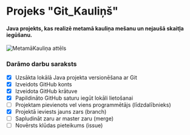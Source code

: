 # Projeks "Git_Kauliņš"
#### Java projekts, kas realizē metamā kauliņa mešanu un nejaušā skaitļa iegūšanu.


![MetamāKauliņa attēls](https://upload.wikimedia.org/wikipedia/commons/thumb/c/c4/2-Dice-Icon.svg/600px-2-Dice-Icon.svg.png)


### **Darāmo darbu saraksts**
- [x] Uzsākta lokālā Java projekta versionēšana ar Git
- [x] Izveidots GitHub konts
- [x] Izveidota GitHub krātuve
- [x] Papildināto GitHub saturu iegūt lokāli lietošanai
- [ ] Projektam pievienots vel viens programmētājs (līdzdalībnieks)
- [x] Projektā ieviests jauns zars (branch)
- [ ] Sapludināt zaru ar master zaru (merge)
- [ ] Novērsts klūdas pieteikums (issue)
